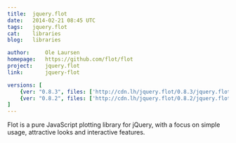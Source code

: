 ```yaml
---
title:	jquery.flot
date:	2014-02-21 08:45 UTC
tags:	jquery.flot
cat:	libraries
blog:	libraries

author:		Ole Laursen
homepage:	https://github.com/flot/flot
project:	jquery.flot
link:		jquery-flot

versions: [
	{ver: "0.8.3", files: ['http://cdn.lh/jquery.flot/0.8.3/jquery.flot.min.js', 'http://cdn.lh/jquery.flot/0.8.3/jquery.colorhelpers.min.js', 'http://cdn.lh/jquery.flot/0.8.3/jquery.flot.canvas.min.js', 'http://cdn.lh/jquery.flot/0.8.3/jquery.flot.categories.min.js', 'http://cdn.lh/jquery.flot/0.8.3/jquery.flot.crosshair.min.js']},
	{ver: "0.8.2", files: ['http://cdn.lh/jquery.flot/0.8.2/jquery.flot.min.js', 'http://cdn.lh/jquery.flot/0.8.2/jquery.colorhelpers.min.js', 'http://cdn.lh/jquery.flot/0.8.2/jquery.flot.canvas.min.js', 'http://cdn.lh/jquery.flot/0.8.2/jquery.flot.categories.min.js', 'http://cdn.lh/jquery.flot/0.8.2/jquery.flot.crosshair.min.js']}
]
---
```


Flot is a pure JavaScript plotting library for jQuery, with a focus on simple usage, attractive looks and interactive features.